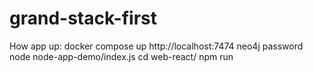 # grand-stack-first
How app up:
docker compose up
http://localhost:7474
neo4j password
node node-app-demo/index.js
cd web-react/
npm run